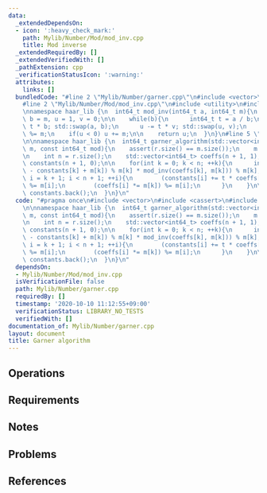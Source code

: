 ```yaml
---
data:
  _extendedDependsOn:
  - icon: ':heavy_check_mark:'
    path: Mylib/Number/Mod/mod_inv.cpp
    title: Mod inverse
  _extendedRequiredBy: []
  _extendedVerifiedWith: []
  _pathExtension: cpp
  _verificationStatusIcon: ':warning:'
  attributes:
    links: []
  bundledCode: "#line 2 \"Mylib/Number/garner.cpp\"\n#include <vector>\n#include <cassert>\n\
    #line 2 \"Mylib/Number/Mod/mod_inv.cpp\"\n#include <utility>\n#include <cstdint>\n\
    \nnamespace haar_lib {\n  int64_t mod_inv(int64_t a, int64_t m){\n    int64_t\
    \ b = m, u = 1, v = 0;\n\n    while(b){\n      int64_t t = a / b;\n      a -=\
    \ t * b; std::swap(a, b);\n      u -= t * v; std::swap(u, v);\n    }\n\n    u\
    \ %= m;\n    if(u < 0) u += m;\n\n    return u;\n  }\n}\n#line 5 \"Mylib/Number/garner.cpp\"\
    \n\nnamespace haar_lib {\n  int64_t garner_algorithm(std::vector<int64_t> r, std::vector<int64_t>\
    \ m, const int64_t mod){\n    assert(r.size() == m.size());\n    m.push_back(mod);\n\
    \n    int n = r.size();\n    std::vector<int64_t> coeffs(n + 1, 1);\n    std::vector<int64_t>\
    \ constants(n + 1, 0);\n\n    for(int k = 0; k < n; ++k){\n      int64_t t = ((r[k]\
    \ - constants[k] + m[k]) % m[k] * mod_inv(coeffs[k], m[k])) % m[k];\n      for(int\
    \ i = k + 1; i < n + 1; ++i){\n        (constants[i] += t * coeffs[i] % m[i])\
    \ %= m[i];\n        (coeffs[i] *= m[k]) %= m[i];\n      }\n    }\n\n    return\
    \ constants.back();\n  }\n}\n"
  code: "#pragma once\n#include <vector>\n#include <cassert>\n#include \"Mylib/Number/Mod/mod_inv.cpp\"\
    \n\nnamespace haar_lib {\n  int64_t garner_algorithm(std::vector<int64_t> r, std::vector<int64_t>\
    \ m, const int64_t mod){\n    assert(r.size() == m.size());\n    m.push_back(mod);\n\
    \n    int n = r.size();\n    std::vector<int64_t> coeffs(n + 1, 1);\n    std::vector<int64_t>\
    \ constants(n + 1, 0);\n\n    for(int k = 0; k < n; ++k){\n      int64_t t = ((r[k]\
    \ - constants[k] + m[k]) % m[k] * mod_inv(coeffs[k], m[k])) % m[k];\n      for(int\
    \ i = k + 1; i < n + 1; ++i){\n        (constants[i] += t * coeffs[i] % m[i])\
    \ %= m[i];\n        (coeffs[i] *= m[k]) %= m[i];\n      }\n    }\n\n    return\
    \ constants.back();\n  }\n}\n"
  dependsOn:
  - Mylib/Number/Mod/mod_inv.cpp
  isVerificationFile: false
  path: Mylib/Number/garner.cpp
  requiredBy: []
  timestamp: '2020-10-10 11:12:55+09:00'
  verificationStatus: LIBRARY_NO_TESTS
  verifiedWith: []
documentation_of: Mylib/Number/garner.cpp
layout: document
title: Garner algorithm
---
```


## Operations

## Requirements

## Notes

## Problems

## References
